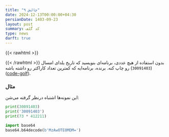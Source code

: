 ```yaml
---
title: "چالش ۹"
date: 2024-12-13T00:00:00+04:30
persianDate: 1403-09-23
layout: post
summary: کد گلف
type: news
darft: true
---
```

{{< rawhtml >}}
<style>
code {
    direction: ltr;
}
</style>
{{< /rawhtml >}}
بدون استفاده از هیچ عددی، برنامه‌ای بنویسید که تاریخ یلدای امسال (`30091403`) رو چاپ کنه.
برنده، برنامه‌ایه که کمترین تعداد کاراکتر رو داشته باشه ([code-golf](https://en.wikipedia.org/wiki/Code_golf)).

### مثال
این نمونه‌ها اشتباه درنظر گرفته می‌شن:

```python
print(30091403)
print('30091403')
print(73 * 412211)

import base64
base64.b64decode(b'MzAwOTE0MDM=')
```
